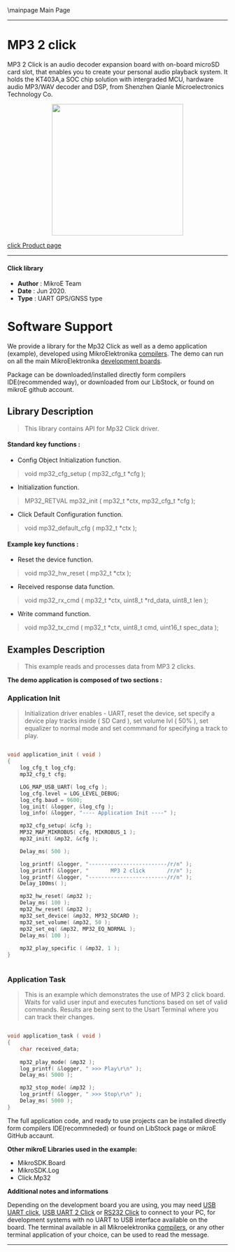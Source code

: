 \mainpage Main Page
 
---
# MP3 2 click

MP3 2 Click is an audio decoder expansion board with on-board microSD card slot, that enables you to create your personal audio playback system. It holds the KT403A,a SOC chip solution with intergraded MCU, hardware audio MP3/WAV decoder and DSP, from Shenzhen Qianle Microelectronics Technology Co.

<p align="center">
  <img src="https://download.mikroe.com/images/click_for_ide/mp32_click.png" height=300px>
</p>

[click Product page](<https://www.mikroe.com/mp3-2-click>)

---


#### Click library 

- **Author**        : MikroE Team
- **Date**          : Jun 2020.
- **Type**          : UART GPS/GNSS type


# Software Support

We provide a library for the Mp32 Click 
as well as a demo application (example), developed using MikroElektronika 
[compilers](http://shop.mikroe.com/compilers). 
The demo can run on all the main MikroElektronika [development boards](http://shop.mikroe.com/development-boards).

Package can be downloaded/installed directly form compilers IDE(recommended way), or downloaded from our LibStock, or found on mikroE github account. 

## Library Description

> This library contains API for Mp32 Click driver.

#### Standard key functions :

- Config Object Initialization function.
> void mp32_cfg_setup ( mp32_cfg_t *cfg ); 
 
- Initialization function.
> MP32_RETVAL mp32_init ( mp32_t *ctx, mp32_cfg_t *cfg );

- Click Default Configuration function.
> void mp32_default_cfg ( mp32_t *ctx );


#### Example key functions :

- Reset the device function.
> void mp32_hw_reset ( mp32_t *ctx );
 
- Received response data function.
> void mp32_rx_cmd ( mp32_t *ctx, uint8_t *rd_data, uint8_t len );

- Write command function.
> void mp32_tx_cmd ( mp32_t *ctx, uint8_t cmd, uint16_t spec_data );

## Examples Description

> This example reads and processes data from MP3 2 clicks.

**The demo application is composed of two sections :**

### Application Init 

> Initialization driver enables - UART,
 reset the device, set specify a device play tracks inside ( SD Card ),
 set volume lvl ( 50% ), set equalizer to normal mode and
 set commmand for specifying a track to play.

```c

void application_init ( void )
{
    log_cfg_t log_cfg;
    mp32_cfg_t cfg;

    LOG_MAP_USB_UART( log_cfg );
    log_cfg.level = LOG_LEVEL_DEBUG;
    log_cfg.baud = 9600;
    log_init( &logger, &log_cfg );
    log_info( &logger, "---- Application Init ----" );

    mp32_cfg_setup( &cfg );
    MP32_MAP_MIKROBUS( cfg, MIKROBUS_1 );
    mp32_init( &mp32, &cfg );

    Delay_ms( 500 );

    log_printf( &logger, "-------------------------/r/n" );
    log_printf( &logger, "       MP3 2 click       /r/n" );
    log_printf( &logger, "-------------------------/r/n" );
    Delay_100ms( );

    mp32_hw_reset( &mp32 );
    Delay_ms( 100 );
    mp32_hw_reset( &mp32 );
    mp32_set_device( &mp32, MP32_SDCARD );
    mp32_set_volume( &mp32, 50 );
    mp32_set_eq( &mp32, MP32_EQ_NORMAL );
    Delay_ms( 100 );
    
    mp32_play_specific ( &mp32, 1 );
}
  
```

### Application Task

> This is an example which demonstrates the use of MP3 2 click board.
 Waits for valid user input and executes functions based 
 on set of valid commands.
 Results are being sent to the Usart Terminal where you can track their changes. 

```c

void application_task ( void )
{
    char received_data;
     
    mp32_play_mode( &mp32 );
    log_printf( &logger, " >>> Play\r\n" );
    Delay_ms( 5000 );

    mp32_stop_mode( &mp32 );
    log_printf( &logger, " >>> Stop\r\n" );
    Delay_ms( 5000 );
}  

```

The full application code, and ready to use projects can be  installed directly form compilers IDE(recommneded) or found on LibStock page or mikroE GitHub accaunt.

**Other mikroE Libraries used in the example:** 

- MikroSDK.Board
- MikroSDK.Log
- Click.Mp32

**Additional notes and informations**

Depending on the development board you are using, you may need 
[USB UART click](http://shop.mikroe.com/usb-uart-click), 
[USB UART 2 Click](http://shop.mikroe.com/usb-uart-2-click) or 
[RS232 Click](http://shop.mikroe.com/rs232-click) to connect to your PC, for 
development systems with no UART to USB interface available on the board. The 
terminal available in all Mikroelektronika 
[compilers](http://shop.mikroe.com/compilers), or any other terminal application 
of your choice, can be used to read the message.



---
